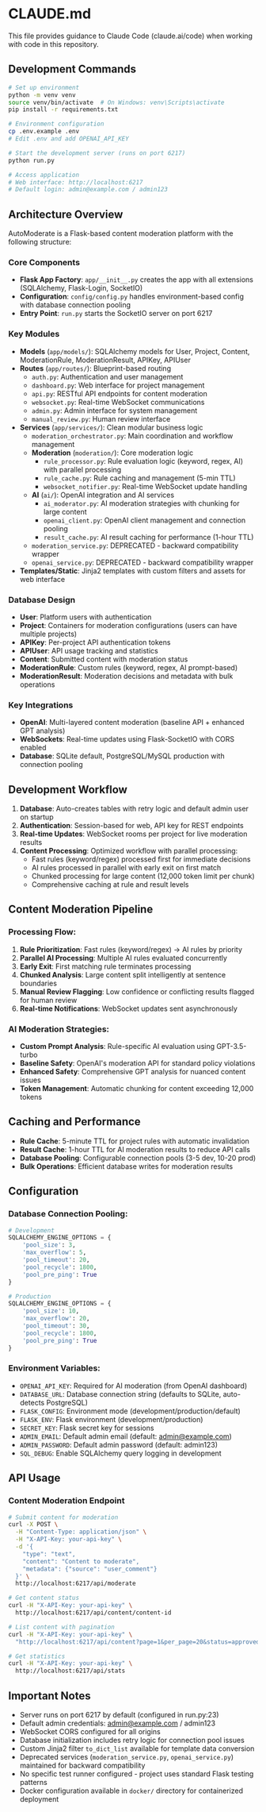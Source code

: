 # CLAUDE.md

This file provides guidance to Claude Code (claude.ai/code) when working with code in this repository.

## Development Commands

```bash
# Set up environment
python -m venv venv
source venv/bin/activate  # On Windows: venv\Scripts\activate
pip install -r requirements.txt

# Environment configuration
cp .env.example .env
# Edit .env and add OPENAI_API_KEY

# Start the development server (runs on port 6217)
python run.py

# Access application
# Web interface: http://localhost:6217
# Default login: admin@example.com / admin123
```

## Architecture Overview

AutoModerate is a Flask-based content moderation platform with the following structure:

### Core Components

- **Flask App Factory**: `app/__init__.py` creates the app with all extensions (SQLAlchemy, Flask-Login, SocketIO)
- **Configuration**: `config/config.py` handles environment-based config with database connection pooling
- **Entry Point**: `run.py` starts the SocketIO server on port 6217

### Key Modules

- **Models** (`app/models/`): SQLAlchemy models for User, Project, Content, ModerationRule, ModerationResult, APIKey, APIUser
- **Routes** (`app/routes/`): Blueprint-based routing
  - `auth.py`: Authentication and user management
  - `dashboard.py`: Web interface for project management
  - `api.py`: RESTful API endpoints for content moderation
  - `websocket.py`: Real-time WebSocket communications
  - `admin.py`: Admin interface for system management
  - `manual_review.py`: Human review interface
- **Services** (`app/services/`): Clean modular business logic
  - `moderation_orchestrator.py`: Main coordination and workflow management
  - **Moderation** (`moderation/`): Core moderation logic
    - `rule_processor.py`: Rule evaluation logic (keyword, regex, AI) with parallel processing
    - `rule_cache.py`: Rule caching and management (5-min TTL)
    - `websocket_notifier.py`: Real-time WebSocket update handling
  - **AI** (`ai/`): OpenAI integration and AI services
    - `ai_moderator.py`: AI moderation strategies with chunking for large content
    - `openai_client.py`: OpenAI client management and connection pooling
    - `result_cache.py`: AI result caching for performance (1-hour TTL)
  - `moderation_service.py`: DEPRECATED - backward compatibility wrapper
  - `openai_service.py`: DEPRECATED - backward compatibility wrapper
- **Templates/Static**: Jinja2 templates with custom filters and assets for web interface

### Database Design

- **User**: Platform users with authentication
- **Project**: Containers for moderation configurations (users can have multiple projects)
- **APIKey**: Per-project API authentication tokens
- **APIUser**: API usage tracking and statistics
- **Content**: Submitted content with moderation status
- **ModerationRule**: Custom rules (keyword, regex, AI prompt-based)
- **ModerationResult**: Moderation decisions and metadata with bulk operations

### Key Integrations

- **OpenAI**: Multi-layered content moderation (baseline API + enhanced GPT analysis)
- **WebSockets**: Real-time updates using Flask-SocketIO with CORS enabled
- **Database**: SQLite default, PostgreSQL/MySQL production with connection pooling

## Development Workflow

1. **Database**: Auto-creates tables with retry logic and default admin user on startup
2. **Authentication**: Session-based for web, API key for REST endpoints
3. **Real-time Updates**: WebSocket rooms per project for live moderation results
4. **Content Processing**: Optimized workflow with parallel processing:
   - Fast rules (keyword/regex) processed first for immediate decisions
   - AI rules processed in parallel with early exit on first match
   - Chunked processing for large content (12,000 token limit per chunk)
   - Comprehensive caching at rule and result levels

## Content Moderation Pipeline

### Processing Flow:
1. **Rule Prioritization**: Fast rules (keyword/regex) → AI rules by priority
2. **Parallel AI Processing**: Multiple AI rules evaluated concurrently
3. **Early Exit**: First matching rule terminates processing
4. **Chunked Analysis**: Large content split intelligently at sentence boundaries
5. **Manual Review Flagging**: Low confidence or conflicting results flagged for human review
6. **Real-time Notifications**: WebSocket updates sent asynchronously

### AI Moderation Strategies:
- **Custom Prompt Analysis**: Rule-specific AI evaluation using GPT-3.5-turbo
- **Baseline Safety**: OpenAI's moderation API for standard policy violations
- **Enhanced Safety**: Comprehensive GPT analysis for nuanced content issues
- **Token Management**: Automatic chunking for content exceeding 12,000 tokens

## Caching and Performance

- **Rule Cache**: 5-minute TTL for project rules with automatic invalidation
- **Result Cache**: 1-hour TTL for AI moderation results to reduce API calls
- **Database Pooling**: Configurable connection pools (3-5 dev, 10-20 prod)
- **Bulk Operations**: Efficient database writes for moderation results

## Configuration

### Database Connection Pooling:
```python
# Development
SQLALCHEMY_ENGINE_OPTIONS = {
    'pool_size': 3,
    'max_overflow': 5,
    'pool_timeout': 20,
    'pool_recycle': 1800,
    'pool_pre_ping': True
}

# Production  
SQLALCHEMY_ENGINE_OPTIONS = {
    'pool_size': 10,
    'max_overflow': 20,
    'pool_timeout': 30,
    'pool_recycle': 1800,
    'pool_pre_ping': True
}
```

### Environment Variables:
- `OPENAI_API_KEY`: Required for AI moderation (from OpenAI dashboard)
- `DATABASE_URL`: Database connection string (defaults to SQLite, auto-detects PostgreSQL)
- `FLASK_CONFIG`: Environment mode (development/production/default)
- `FLASK_ENV`: Flask environment (development/production)
- `SECRET_KEY`: Flask secret key for sessions
- `ADMIN_EMAIL`: Default admin email (default: admin@example.com)  
- `ADMIN_PASSWORD`: Default admin password (default: admin123)
- `SQL_DEBUG`: Enable SQLAlchemy query logging in development

## API Usage

### Content Moderation Endpoint
```bash
# Submit content for moderation
curl -X POST \
  -H "Content-Type: application/json" \
  -H "X-API-Key: your-api-key" \
  -d '{
    "type": "text", 
    "content": "Content to moderate",
    "metadata": {"source": "user_comment"}
  }' \
  http://localhost:6217/api/moderate

# Get content status
curl -H "X-API-Key: your-api-key" \
  http://localhost:6217/api/content/content-id

# List content with pagination  
curl -H "X-API-Key: your-api-key" \
  "http://localhost:6217/api/content?page=1&per_page=20&status=approved"

# Get statistics
curl -H "X-API-Key: your-api-key" \
  http://localhost:6217/api/stats
```

## Important Notes

- Server runs on port 6217 by default (configured in run.py:23)
- Default admin credentials: admin@example.com / admin123
- WebSocket CORS configured for all origins
- Database initialization includes retry logic for connection pool issues
- Custom Jinja2 filter `to_dict_list` available for template data conversion
- Deprecated services (`moderation_service.py`, `openai_service.py`) maintained for backward compatibility
- No specific test runner configured - project uses standard Flask testing patterns
- Docker configuration available in `docker/` directory for containerized deployment